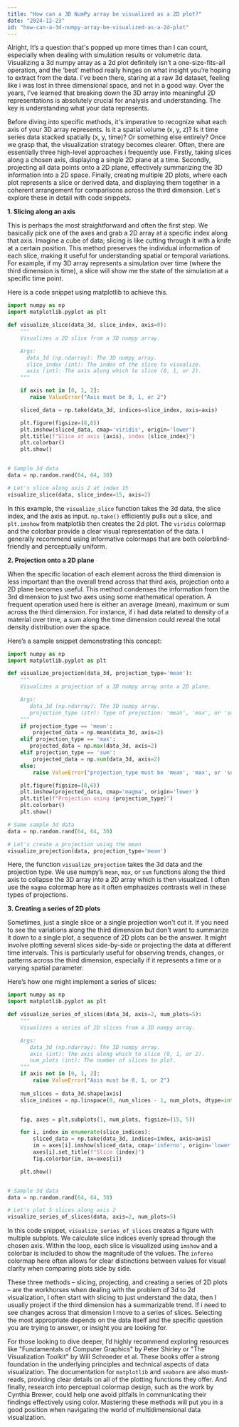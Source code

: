 ```yaml
---
title: "How can a 3D NumPy array be visualized as a 2D plot?"
date: "2024-12-23"
id: "how-can-a-3d-numpy-array-be-visualized-as-a-2d-plot"
---
```


Alright,  It’s a question that's popped up more times than I can count, especially when dealing with simulation results or volumetric data. Visualizing a 3d numpy array as a 2d plot definitely isn’t a one-size-fits-all operation, and the ‘best’ method really hinges on what insight you’re hoping to extract from the data. I've been there, staring at a raw 3d dataset, feeling like i was lost in three dimensional space, and not in a good way. Over the years, I've learned that breaking down the 3D array into meaningful 2D representations is absolutely crucial for analysis and understanding. The key is understanding what your data represents.

Before diving into specific methods, it's imperative to recognize what each axis of your 3D array represents. Is it a spatial volume (x, y, z)? Is it time series data stacked spatially (x, y, time)? Or something else entirely? Once we grasp that, the visualization strategy becomes clearer. Often, there are essentially three high-level approaches i frequently use. Firstly, taking slices along a chosen axis, displaying a single 2D plane at a time. Secondly, projecting all data points onto a 2D plane, effectively summarizing the 3D information into a 2D space. Finally, creating multiple 2D plots, where each plot represents a slice or derived data, and displaying them together in a coherent arrangement for comparisons across the third dimension. Let's explore these in detail with code snippets.

**1. Slicing along an axis**

This is perhaps the most straightforward and often the first step. We basically pick one of the axes and grab a 2D array at a specific index along that axis. Imagine a cube of data; slicing is like cutting through it with a knife at a certain position. This method preserves the individual information of each slice, making it useful for understanding spatial or temporal variations. For example, if my 3D array represents a simulation over time (where the third dimension is time), a slice will show me the state of the simulation at a specific time point.

Here is a code snippet using matplotlib to achieve this.

```python
import numpy as np
import matplotlib.pyplot as plt

def visualize_slice(data_3d, slice_index, axis=0):
    """
    Visualizes a 2D slice from a 3D numpy array.

    Args:
      data_3d (np.ndarray): The 3D numpy array.
      slice_index (int): The index of the slice to visualize.
      axis (int): The axis along which to slice (0, 1, or 2).
    """

    if axis not in [0, 1, 2]:
       raise ValueError("Axis must be 0, 1, or 2")

    sliced_data = np.take(data_3d, indices=slice_index, axis=axis)

    plt.figure(figsize=(8,6))
    plt.imshow(sliced_data, cmap='viridis', origin='lower')
    plt.title(f"Slice at axis {axis}, index {slice_index}")
    plt.colorbar()
    plt.show()


# Sample 3d data
data = np.random.rand(64, 64, 30)

# Let's slice along axis 2 at index 15
visualize_slice(data, slice_index=15, axis=2)
```

In this example, the `visualize_slice` function takes the 3d data, the slice index, and the axis as input. `np.take()` efficiently pulls out a slice, and `plt.imshow` from matplotlib then creates the 2d plot. The `viridis` colormap and the colorbar provide a clear visual representation of the data. I generally recommend using informative colormaps that are both colorblind-friendly and perceptually uniform.

**2. Projection onto a 2D plane**

When the specific location of each element across the third dimension is less important than the overall trend across that third axis, projection onto a 2D plane becomes useful. This method condenses the information from the 3rd dimension to just two axes using some mathematical operation. A frequent operation used here is either an average (mean), maximum or sum across the third dimension. For instance, if i had data related to density of a material over time, a sum along the time dimension could reveal the total density distribution over the space.

Here’s a sample snippet demonstrating this concept:

```python
import numpy as np
import matplotlib.pyplot as plt

def visualize_projection(data_3d, projection_type='mean'):
    """
    Visualizes a projection of a 3D numpy array onto a 2D plane.

    Args:
       data_3d (np.ndarray): The 3D numpy array.
       projection_type (str): Type of projection: 'mean', 'max', or 'sum'.
    """
    if projection_type == 'mean':
        projected_data = np.mean(data_3d, axis=2)
    elif projection_type == 'max':
       projected_data = np.max(data_3d, axis=2)
    elif projection_type == 'sum':
        projected_data = np.sum(data_3d, axis=2)
    else:
        raise ValueError("projection_type must be 'mean', 'max', or 'sum'")

    plt.figure(figsize=(8,6))
    plt.imshow(projected_data, cmap='magma', origin='lower')
    plt.title(f"Projection using {projection_type}")
    plt.colorbar()
    plt.show()

# Same sample 3d data
data = np.random.rand(64, 64, 30)

# Let's create a projection using the mean
visualize_projection(data, projection_type='mean')
```
Here, the function `visualize_projection` takes the 3d data and the projection type. We use numpy’s `mean`, `max`, or `sum` functions along the third axis to collapse the 3D array into a 2D array which is then visualized. I often use the `magma` colormap here as it often emphasizes contrasts well in these types of projections.

**3. Creating a series of 2D plots**

Sometimes, just a single slice or a single projection won't cut it. If you need to see the variations along the third dimension but don't want to summarize it down to a single plot, a sequence of 2D plots can be the answer. It might involve plotting several slices side-by-side or projecting the data at different time intervals. This is particularly useful for observing trends, changes, or patterns across the third dimension, especially if it represents a time or a varying spatial parameter.

Here’s how one might implement a series of slices:

```python
import numpy as np
import matplotlib.pyplot as plt

def visualize_series_of_slices(data_3d, axis=2, num_plots=5):
    """
    Visualizes a series of 2D slices from a 3D numpy array.

    Args:
       data_3d (np.ndarray): The 3D numpy array.
       axis (int): The axis along which to slice (0, 1, or 2).
       num_plots (int): The number of slices to plot.
    """
    if axis not in [0, 1, 2]:
        raise ValueError("Axis must be 0, 1, or 2")
    
    num_slices = data_3d.shape[axis]
    slice_indices = np.linspace(0, num_slices - 1, num_plots, dtype=int)


    fig, axes = plt.subplots(1, num_plots, figsize=(15, 5))

    for i, index in enumerate(slice_indices):
        sliced_data = np.take(data_3d, indices=index, axis=axis)
        im = axes[i].imshow(sliced_data, cmap='inferno', origin='lower')
        axes[i].set_title(f"Slice {index}")
        fig.colorbar(im, ax=axes[i])

    plt.show()


# Sample 3d data
data = np.random.rand(64, 64, 30)

# Let's plot 5 slices along axis 2
visualize_series_of_slices(data, axis=2, num_plots=5)
```

In this code snippet, `visualize_series_of_slices` creates a figure with multiple subplots. We calculate slice indices evenly spread through the chosen axis. Within the loop, each slice is visualized using `imshow` and a colorbar is included to show the magnitude of the values. The `inferno` colormap here often allows for clear distinctions between values for visual clarity when comparing plots side by side.

These three methods – slicing, projecting, and creating a series of 2D plots – are the workhorses when dealing with the problem of 3d to 2d visualization, I often start with slicing to just understand the data, then I usually project if the third dimension has a summarizable trend. If i need to see changes across that dimension I move to a series of slices. Selecting the most appropriate depends on the data itself and the specific question you are trying to answer, or insight you are looking for.

For those looking to dive deeper, I’d highly recommend exploring resources like "Fundamentals of Computer Graphics" by Peter Shirley or "The Visualization Toolkit" by Will Schroeder et al. These books offer a strong foundation in the underlying principles and technical aspects of data visualization. The documentation for `matplotlib` and `seaborn` are also must-reads, providing clear details on all of the plotting functions they offer. And finally, research into perceptual colormap design, such as the work by Cynthia Brewer, could help one avoid pitfalls in communicating their findings effectively using color. Mastering these methods will put you in a good position when navigating the world of multidimensional data visualization.
